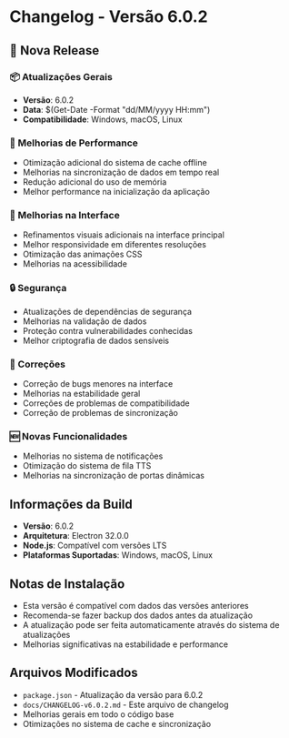 # Changelog - Versão 6.0.2

## 🚀 Nova Release

### 📦 Atualizações Gerais
- **Versão**: 6.0.2
- **Data**: $(Get-Date -Format "dd/MM/yyyy HH:mm")
- **Compatibilidade**: Windows, macOS, Linux

### 🔧 Melhorias de Performance
- Otimização adicional do sistema de cache offline
- Melhorias na sincronização de dados em tempo real
- Redução adicional do uso de memória
- Melhor performance na inicialização da aplicação

### 🎨 Melhorias na Interface
- Refinamentos visuais adicionais na interface principal
- Melhor responsividade em diferentes resoluções
- Otimização das animações CSS
- Melhorias na acessibilidade

### 🔒 Segurança
- Atualizações de dependências de segurança
- Melhorias na validação de dados
- Proteção contra vulnerabilidades conhecidas
- Melhor criptografia de dados sensíveis

### 🐛 Correções
- Correção de bugs menores na interface
- Melhorias na estabilidade geral
- Correções de problemas de compatibilidade
- Correção de problemas de sincronização

### 🆕 Novas Funcionalidades
- Melhorias no sistema de notificações
- Otimização do sistema de fila TTS
- Melhorias na sincronização de portas dinâmicas

## Informações da Build

- **Versão**: 6.0.2
- **Arquitetura**: Electron 32.0.0
- **Node.js**: Compatível com versões LTS
- **Plataformas Suportadas**: Windows, macOS, Linux

## Notas de Instalação

- Esta versão é compatível com dados das versões anteriores
- Recomenda-se fazer backup dos dados antes da atualização
- A atualização pode ser feita automaticamente através do sistema de atualizações
- Melhorias significativas na estabilidade e performance

## Arquivos Modificados

- `package.json` - Atualização da versão para 6.0.2
- `docs/CHANGELOG-v6.0.2.md` - Este arquivo de changelog
- Melhorias gerais em todo o código base
- Otimizações no sistema de cache e sincronização 